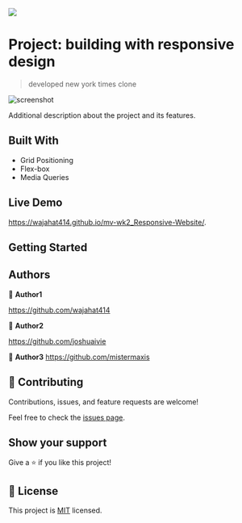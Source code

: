 ![](https://img.shields.io/badge/Microverse-blueviolet)

# Project: building with responsive design

> developed new york times clone

![screenshot](./readme/screenshot.png?raw=true "Optional Title")

Additional description about the project and its features.

## Built With

- Grid Positioning
- Flex-box
- Media Queries

## Live Demo
https://wajahat414.github.io/mv-wk2_Responsive-Website/. 

## Getting Started

## Authors

👤 **Author1**

https://github.com/wajahat414

👤 **Author2**

https://github.com/joshuaivie


👤 **Author3**
https://github.com/mistermaxis


## 🤝 Contributing

Contributions, issues, and feature requests are welcome!

Feel free to check the [issues page](issues/).

## Show your support

Give a ⭐️ if you like this project!

## 📝 License

This project is [MIT](lic.url) licensed.
